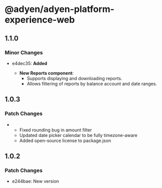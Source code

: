 # @adyen/adyen-platform-experience-web

## 1.1.0

### Minor Changes

-   e4dec35: **Added**

    -   **New Reports component**:
        -   Supports displaying and downloading reports.
        -   Allows filtering of reports by balance account and date ranges.

## 1.0.3

### Patch Changes

-   -   Fixed rounding bug in amount filter
    -   Updated date picker calendar to be fully timezone-aware
    -   Added open-source license to package.json

## 1.0.2

### Patch Changes

-   e244bae: New version
